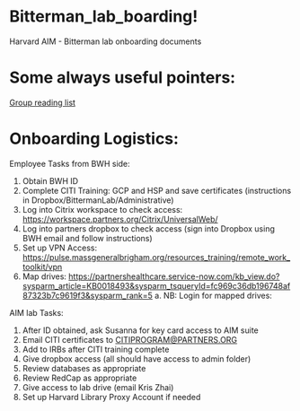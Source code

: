 # Bitterman_lab_boarding!
Harvard AIM - Bitterman lab onboarding documents

# Some always useful pointers:
[Group reading list](https://github.com/shan23chen/paper-reading]https://github.com/shan23chen/paper-reading)


# Onboarding Logistics:
Employee Tasks from BWH side:
1. Obtain BWH ID
2. Complete CITI Training: GCP and HSP and save certificates (instructions in 
Dropbox/BittermanLab/Administrative)
3. Log into Citrix workspace to check access: 
https://workspace.partners.org/Citrix/UniversalWeb/
4. Log into partners dropbox to check access (sign into Dropbox using BWH 
email and follow instructions)
5. Set up VPN Access: 
https://pulse.massgeneralbrigham.org/resources_training/remote_work_toolkit/vpn
6. Map drives: https://partnershealthcare.service-now.com/kb_view.do?sysparm_article=KB0018493&sysparm_tsqueryId=fc969c36db196748af87323b7c9619f3&sysparm_rank=5
a. NB: Login for mapped drives: 

AIM lab Tasks:
1. After ID obtained, ask Susanna for key card access to AIM suite
2. Email CITI certificates to CITIPROGRAM@PARTNERS.ORG
3. Add to IRBs after CITI training complete
4. Give dropbox access (all should have access to admin folder)
5. Review databases as appropriate
6. Review RedCap as appropriate
7. Give access to lab drive (email Kris Zhai)
8. Set up Harvard Library Proxy Account if needed
